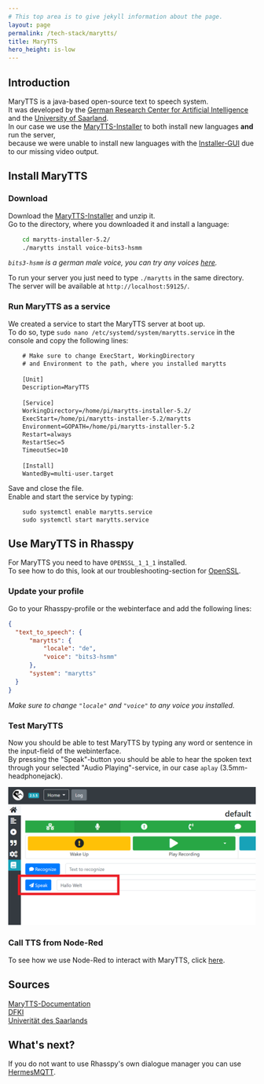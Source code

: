 ```yaml
---
# This top area is to give jekyll information about the page.
layout: page
permalink: /tech-stack/marytts/
title: MaryTTS
hero_height: is-low
---
```


## Introduction

MaryTTS is a java-based open-source text to speech system.  
It was developed by the [German Research Center for Artificial Intelligence](https://www.dfki.de/web/) and the [University of Saarland](https://www.uni-saarland.de/start.html).  
In our case we use the [MaryTTS-Installer](https://github.com/marytts/marytts-installer) to both install new languages **and** run the server,  
because we were unable to install new languages with the [Installer-GUI](https://github.com/marytts/marytts#downloading-and-installing-voices) due to our missing video output.  

## Install MaryTTS
### Download
Download the [MaryTTS-Installer](https://github.com/marytts/marytts-installer/releases) and unzip it.  
Go to the directory, where you downloaded it and install a language:  

```bash
    cd marytts-installer-5.2/
    ./marytts install voice-bits3-hsmm
```

*`bits3-hsmm` is a german male voice, you can try any voices [here](http://mary.dfki.de:59125/).*  

To run your server you just need to type `./marytts` in the same directory.  
The server will be available at `http://localhost:59125/`.  

### Run MaryTTS as a service
We created a service to start the MaryTTS server at boot up.  
To do so, type `sudo nano /etc/systemd/system/marytts.service` in the console and copy the following lines:  

```
    # Make sure to change ExecStart, WorkingDirectory
    # and Environment to the path, where you installed marytts

    [Unit]
    Description=MaryTTS
    
    [Service]
    WorkingDirectory=/home/pi/marytts-installer-5.2/
    ExecStart=/home/pi/marytts-installer-5.2/marytts
    Environment=GOPATH=/home/pi/marytts-installer-5.2
    Restart=always
    RestartSec=5
    TimeoutSec=10
    
    [Install]
    WantedBy=multi-user.target
```

Save and close the file.  
Enable and start the service by typing:  

```
    sudo systemctl enable marytts.service
    sudo systemctl start marytts.service
```
  
  

## Use MaryTTS in Rhasspy

For MaryTTS you need to have `OPENSSL_1_1_1` installed.  
To see how to do this, look at our troubleshooting-section for [OpenSSL](../info/openssl.md).  

### Update your profile

Go to your Rhasspy-profile or the webinterface and add the following lines:

```json
{
  "text_to_speech": {
      "marytts": {
          "locale": "de",
          "voice": "bits3-hsmm"
      },
      "system": "marytts"
  }
}
```

*Make sure to change `"locale"` and `"voice"` to any voice you installed.*

### Test MaryTTS

Now you should be able to test MaryTTS by typing any word or sentence in the input-field of the webinterface.  
By pressing the "Speak"-button you should be able to hear the spoken text through your selected "Audio Playing"-service, in our case `aplay` (3.5mm-headphonejack).  
  
![MaryTTS-Test](../../assets/MaryTTS-Test.png)

### Call TTS from Node-Red

To see how we use Node-Red to interact with MaryTTS, click [here](./hermesmqtt.md#tts).

## Sources
[MaryTTS-Documentation](http://mary.dfki.de/)  
[DFKI](https://www.dfki.de/web/)  
[Univerität des Saarlands](https://www.uni-saarland.de/start.html)

## What's next?

If you do not want to use Rhasspy's own dialogue manager you can use [HermesMQTT](./hermesmqtt.md).